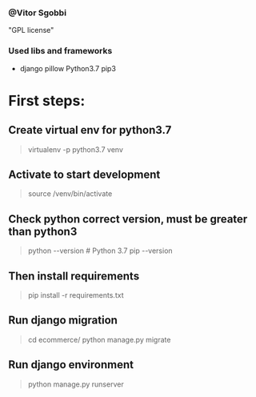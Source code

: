 ### @Vitor Sgobbi
"GPL license"
### Used libs and frameworks 
* django pillow Python3.7 pip3 

# First steps:
## Create virtual env for python3.7
> virtualenv -p python3.7 venv
## Activate to start development
> source /venv/bin/activate
## Check python correct version, must be greater than python3
> python --version # Python 3.7
> pip --version
## Then install requirements
> pip install -r requirements.txt

## Run django migration
> cd ecommerce/
> python manage.py migrate

## Run django environment
> python manage.py runserver


